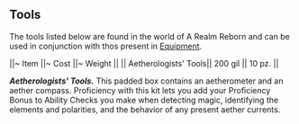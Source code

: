 ## Tools

The tools listed below are found in the world of A Realm Reborn and can be used in conjunction with thos present in [Equipment](/equipment).

||~ Item ||~ Cost ||~ Weight ||
|| Aetherologists' Tools|| 200 gil || 10 pz. ||

***Aetherologists' Tools.*** This padded box contains an aetherometer and an aether compass. Proficiency with this kit lets you add your Proficiency Bonus to Ability Checks you make when detecting magic, identifying the elements and polarities, and the behavior of any present aether currents.
